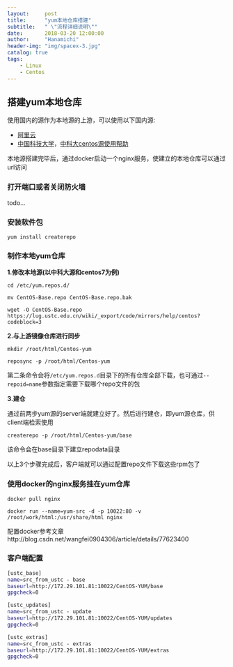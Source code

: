 ```yaml
---
layout:     post
title:      "yum本地仓库搭建"
subtitle:   " \"流程详细说明\""
date:       2018-03-20 12:00:00
author:     "Hanamichi"
header-img: "img/spacex-3.jpg"
catalog: true
tags:
    - Linux
    - Centos
---
```


## 搭建yum本地仓库

使用国内的源作为本地源的上游，可以使用以下国内源:

* [阿里云](http://mirrors.aliyun.com/ )
* [中国科技大学](http://centos.ustc.edu.cn/[centos/)，[中科大centos源使用帮助](https://lug.ustc.edu.cn/wiki/mirrors/help/centos)

本地源搭建完毕后，通过docker启动一个nginx服务，使建立的本地仓库可以通过url访问

### 打开端口或者关闭防火墙

todo...

### 安装软件包

`yum install createrepo`

### 制作本地yum仓库

**1.修改本地源(以中科大源和centos7为例)**

`cd /etc/yum.repos.d/`

`mv CentOS-Base.repo CentOS-Base.repo.bak`

`wget -O CentOS-Base.repo https://lug.ustc.edu.cn/wiki/_export/code/mirrors/help/centos?codeblock=3`

**2.与上游镜像仓库进行同步**

`mkdir /root/html/Centos-yum`

`reposync -p /root/html/Centos-yum`

第二条命令会将`/etc/yum.repos.d`目录下的所有仓库全部下载，也可通过`--repoid=name`参数指定需要下载哪个repo文件的包

**3.建仓**

通过前两步yum源的server端就建立好了。然后进行建仓，即yum源仓库，供client端检索使用

`createrepo -p /root/html/Centos-yum/base`

该命令会在base目录下建立repodata目录

以上3个步骤完成后，客户端就可以通过配置repo文件下载这些rpm包了

### 使用docker的nginx服务挂在yum仓库

`docker pull nginx`

`docker run --name=yum-src -d -p 10022:80 -v /root/work/html:/usr/share/html nginx`

配置docker参考文章http://blog.csdn.net/wangfei0904306/article/details/77623400

### 客户端配置

```bash
[ustc_base]
name=src_from_ustc - base
baseurl=http://172.29.101.81:10022/CentOS-YUM/base
gpgcheck=0

[ustc_updates]
name=src_from_ustc - update
baseurl=http://172.29.101.81:10022/CentOS-YUM/updates
gpgcheck=0

[ustc_extras]
name=src_from_ustc - extras
baseurl=http://172.29.101.81:10022/CentOS-YUM/extras
gpgcheck=0
```

